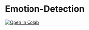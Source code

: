 # Emotion-Detection

[![Open In Colab](https://colab.research.google.com/assets/colab-badge.svg)](EmotionDetection.ipynb)

